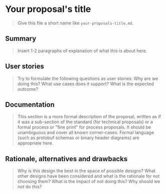 # Your proposal's title

> Give this file a short name like `your-proposals-title.md`.

## Summary

> Insert 1-2 paragraphs of explanation of what this is about here.

## User stories

> Try to formulate the following questions as user stories: Why are we doing this? What use cases does it support? What is the expected outcome?

## Documentation

> This section is a more formal description of the proposal, written as if it was a sub-section of the standard (for technical proposals) or a formal process or "fine print" for process proposals. It should be unambiguous and cover all known corner-cases. Formal language (such as protobuf schemas or binary header diagrams) are appropriate here.

## Rationale, alternatives and drawbacks

> Why is this design the best in the space of possible designs? What other designs have been considered and what is the rationale for not choosing them? What is the impact of not doing this? Why should we *not* do this?
